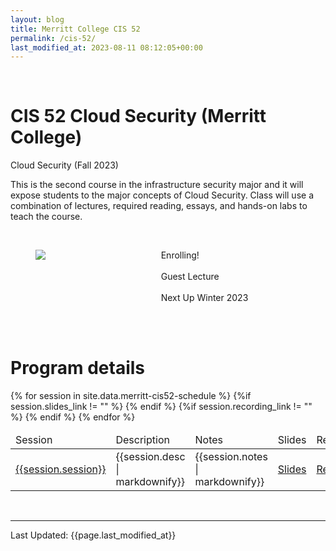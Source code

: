 ```yaml
---
layout: blog
title: Merritt College CIS 52
permalink: /cis-52/
last_modified_at: 2023-08-11 08:12:05+00:00
---
```

<br/>
<h1 class="title">CIS 52 Cloud Security (Merritt College)</h1>

Cloud Security (Fall 2023)

This is the second course in the infrastructure security major and it will expose students to the major concepts of Cloud Security.  Class will use a combination of lectures, required reading, essays, and hands-on labs to teach the course.

<br/>
<section>
<div class="container">
    <div class="columns is-multiline is-mobile is-centered">
        <div class="column is-half">
            <figure class="image">
            <img src="{{site.url}}{{site.baseurl}}assets/images/merritt-cis-55.jpeg"/>
            </figure>
        </div>
        <div class="column is-half">
        <p class="has-text-left">   
            <div>
                <span class="tag is-danger">Enrolling!</span>
                <br/> <br/>
                <a class="tag is-danger">Guest Lecture</a>
                <br/> <br/>
                <span class="tag is-danger">Next Up Winter 2023</span>
                <br/> <br/>
            </div>
            </p>
        </div>
    </div>
</div>
</section>

<br/>
<h1 class="title">Program details</h1>
<table class="table is-bordered is-striped">
    <thead>
        <td>Session</td><td>Description</td><td>Notes</td><td>Slides</td><td>Recording</td>
    </thead>
    <tbody>
    {% for session in site.data.merritt-cis52-schedule %} 
    <tr>
        <td><a id="{{session.session| url_encode}}" href="#{{session.session | url_encode}}">{{session.session}}</a></td>
        <td>{{session.desc | markdownify}}</td>
        <td>{{session.notes | markdownify}}</td>
        {%if session.slides_link != "" %}
        <td><a href="{{session.slides_link}}" class="tag is-info">Slides</a></td>
        {% endif %}
        {%if session.recording_link != "" %}
        <td><a href="{{session.recording_link}}" class="tag is-info">Recording</a></td>
        {% endif %}
    </tr>
    {% endfor %}
    </tbody>
</table>

<br/>


<hr/>
Last Updated: {{page.last_modified_at}}